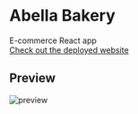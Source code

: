 # Abella Bakery

E-commerce React app\
[Check out the deployed website](https://abellabakery.ca)

## Preview

![preview](/src/image/abella-preview.gif)
